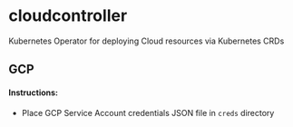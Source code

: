 # cloudcontroller

Kubernetes Operator for deploying Cloud resources via Kubernetes CRDs

## GCP

#### Instructions:

- Place GCP Service Account credentials JSON file in `creds` directory